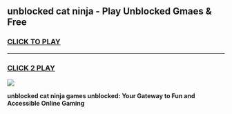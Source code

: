 
## unblocked cat ninja - Play Unblocked Gmaes & Free
<h3>
<a href="https://news.freeplayer.one?title=unblocked_cat_ninja&ref=16F">CLICK TO PLAY</a></h3>
<hr>

<h3>
<a href="https://news.freeplayer.one?title=unblocked_cat_ninja&ref=16F">CLICK 2 PLAY</a>
  
</h3>

<a href="https://news.freeplayer.one?title=unblocked_cat_ninja&ref=16F/"><img src="https://clearcache.store/games.png"></a>


**unblocked cat ninja games unblocked: Your Gateway to Fun and Accessible Online Gaming**
